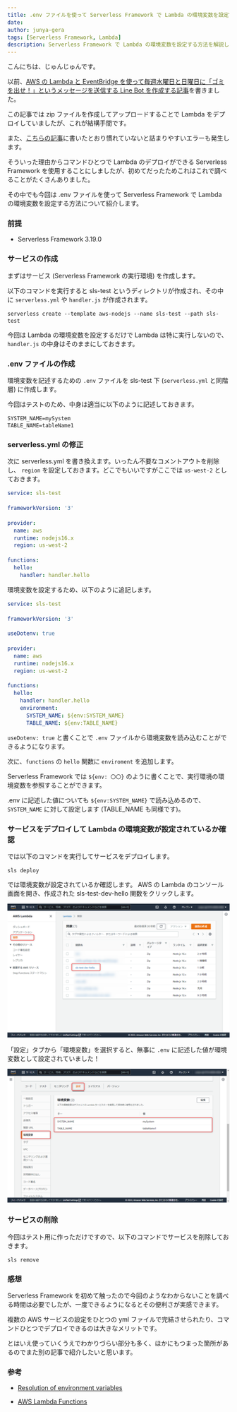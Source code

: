 ```yaml
---
title: .env ファイルを使って Serverless Framework で Lambda の環境変数を設定する方法
date: 
author: junya-gera
tags: [Serverless Framework, Lambda]
description: Serverless Framework で Lambda の環境変数を設定する方法を解説します。
---
```


こんにちは、じゅんじゅんです。

以前、[AWS の Lambda と EventBridge を使って毎週水曜日と日曜日に「ゴミを出せ！」というメッセージを送信する Line Bot を作成する記事](https://mseeeen.msen.jp/create-line-bot-with-lambda-and-eventbridge/)を書きました。

この記事では zip ファイルを作成してアップロードすることで Lambda をデプロイしていましたが、これが結構手間です。

また、[こちらの記事](https://mseeeen.msen.jp/how-to-solve-lambda-error-that-handler-or-module-cannot-be-found/)に書いたとおり慣れていないと詰まりやすいエラーも発生します。

そういった理由からコマンドひとつで Lambda のデプロイができる Serverless Framework を使用することにしましたが、初めてだったためこれはこれで調べることがたくさんありました。

その中でも今回は .env ファイルを使って Serverless Framework で Lambda の環境変数を設定する方法について紹介します。


### 前提
- Serverless Framework 3.19.0

### サービスの作成
まずはサービス (Serverless Framework の実行環境) を作成します。

以下のコマンドを実行すると sls-test というディレクトリが作成され、その中に `serverless.yml` や `handler.js` が作成されます。

```
serverless create --template aws-nodejs --name sls-test --path sls-test
```

今回は Lambda の環境変数を設定するだけで Lambda は特に実行しないので、 `handler.js` の中身はそのままにしておきます。

### .env ファイルの作成
環境変数を記述するための `.env` ファイルを sls-test 下 (`serverless.yml` と同階層) に作成します。

今回はテストのため、中身は適当に以下のように記述しておきます。

```:title=.env
SYSTEM_NAME=mySystem
TABLE_NAME=tableName1
```

### serverless.yml の修正
次に serverless.yml を書き換えます。いったん不要なコメントアウトを削除し、 `region` を設定しておきます。どこでもいいですがここでは `us-west-2` としておきます。

```yml{8}:title=serverless.yml
service: sls-test

frameworkVersion: '3'

provider:
  name: aws
  runtime: nodejs16.x
  region: us-west-2

functions:
  hello:
    handler: handler.hello
```

環境変数を設定するため、以下のように追記します。

```yml{5,15-17}:title=serverless.yml
service: sls-test

frameworkVersion: '3'

useDotenv: true

provider:
  name: aws
  runtime: nodejs16.x
  region: us-west-2

functions:
  hello:
    handler: handler.hello
    environment:
      SYSTEM_NAME: ${env:SYSTEM_NAME}
      TABLE_NAME: ${env:TABLE_NAME}
```

`useDotenv: true` と書くことで `.env` ファイルから環境変数を読み込むことができるようになります。

次に、`functions` の `hello` 関数に `enviroment` を追加します。

Serverless Framework では `${env: 〇〇}` のように書くことで、実行環境の環境変数を参照することができます。

.env に記述した値についても `${env:SYSTEM_NAME}` で読み込めるので、 `SYSTEM_NAME` に対して設定します (TABLE_NAME も同様です)。

### サービスをデプロイして Lambda の環境変数が設定されているか確認
では以下のコマンドを実行してサービスをデプロイします。

```
sls deploy
```

では環境変数が設定されているか確認します。 AWS の Lambda のコンソール画面を開き、作成された sls-test-dev-hello 関数をクリックします。

![AWS コンソール Lambda → 関数 → sls-test-dev-hello](images/2022-07-24_02h22_24.png  "AWS コンソール Lambda → 関数 → sls-test-dev-hello")

「設定」タブから「環境変数」を選択すると、無事に `.env` に記述した値が環境変数として設定されていました！

![設定 → 環境関数](images/2022-07-24_02h26_25.png  "設定 → 環境関数")

### サービスの削除
今回はテスト用に作っただけですので、以下のコマンドでサービスを削除しておきます。
```
sls remove
```

### 感想
Serverless Framework を初めて触ったので今回のようなわからないことを調べる時間は必要でしたが、一度できるようになるとその便利さが実感できます。

複数の AWS サービスの設定をひとつの yml ファイルで完結させられたり、コマンドひとつでデプロイできるのは大きなメリットです。

とはいえ使っていくうえでわかりづらい部分も多く、ほかにもつまった箇所があるのでまた別の記事で紹介したいと思います。

### 参考

- [Resolution of environment variables](https://www.serverless.com/framework/docs/environment-variables/)

- [AWS Lambda Functions](https://www.serverless.com/framework/docs/providers/aws/guide/functions)
